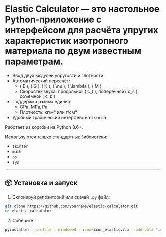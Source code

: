 # Elastic Calculator — это настольное Python-приложение с интерфейсом для расчёта упругих характеристик изотропного материала по двум известным параметрам.

- Ввод двух модулей упругости и плотности
- Автоматический пересчёт:
  - \( E \), \( G \), \( K \), \( \nu \), \( \lambda \), \( M \)
  - Скоростей звука: продольной \( c_l \), поперечной \( c_s \), объемной \( c_b \)
- Поддержка разных единиц:
  - GPa, MPa, Pa
  - Плотность: кг/м³ или г/см³
- Удобный графический интерфейс на `tkinter`

Работает из коробки на Python 3.6+.

Используются только стандартные библиотеки:
- `tkinter`
- `math`
- `os`
- `sys`

---

## 📦 Установка и запуск

1. Склонируй репозиторий или скачай `.py` файл:

```bash
git clone https://github.com/yourname/elastic-calculator.git
cd elastic-calculator
```

2. Соберите
```bash
pyinstaller --onefile --windowed --icon=icon_elastic.ico --add-data "icon_elastic.ico;." ElasticCalculator.py
```

